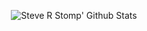 <p align='center'>
   <img src="https://github-readme-stats.vercel.app/api?username=srstomp&count_private=true&theme=gruvbox&show_icons=true" alt="Steve R Stomp' Github Stats"/>
 </p>

 
<!--
**srstomp/srstomp** is a ✨ _special_ ✨ repository because its `README.md` (this file) appears on your GitHub profile.

Here are some ideas to get you started:

- 🔭 I’m currently working on ...
- 🌱 I’m currently learning ...
- 👯 I’m looking to collaborate on ...
- 🤔 I’m looking for help with ...
- 💬 Ask me about ...
- 📫 How to reach me: ...
- 😄 Pronouns: ...
- ⚡ Fun fact: ...
-->
